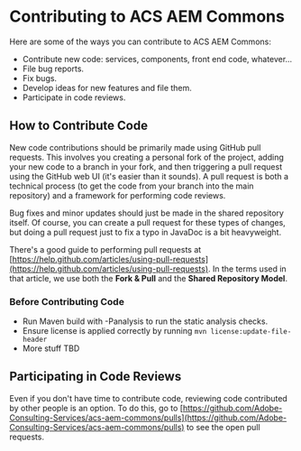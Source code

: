 # Contributing to ACS AEM Commons

Here are some of the ways you can contribute to ACS AEM Commons:

* Contribute new code: services, components, front end code, whatever…
* File bug reports.
* Fix bugs.
* Develop ideas for new features and file them.
* Participate in code reviews.

## How to Contribute Code

New code contributions should be primarily made using GitHub pull requests. This involves you creating a personal fork of the project, adding your new code to a branch in your fork, and then triggering a pull request using the GitHub web UI (it's easier than it sounds). A pull request is both a technical process (to get the code from your branch into the main repository) and a framework for performing code reviews.

Bug fixes and minor updates should just be made in the shared repository itself. Of course, you can create a pull request for these types of changes, but doing a pull request just to fix a typo in JavaDoc is a bit heavyweight.

There's a good guide to performing pull requests at [https://help.github.com/articles/using-pull-requests](https://help.github.com/articles/using-pull-requests). In the terms used in that article, we use both the **Fork & Pull** and the **Shared Repository Model**.

### Before Contributing Code

* Run Maven build with -Panalysis to run the static analysis checks.
* Ensure license is applied correctly by running `mvn license:update-file-header`
* More stuff TBD

## Participating in Code Reviews

Even if you don't have time to contribute code, reviewing code contributed by other people is an option. To do this, go to [https://github.com/Adobe-Consulting-Services/acs-aem-commons/pulls](https://github.com/Adobe-Consulting-Services/acs-aem-commons/pulls) to see the open pull requests.

